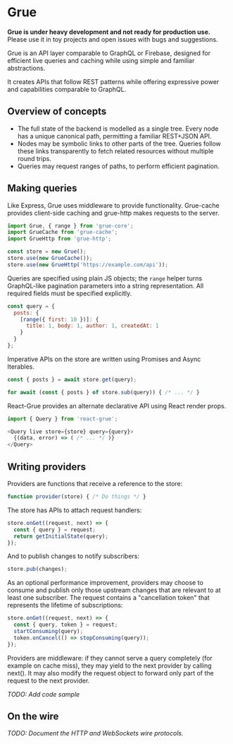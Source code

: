 Grue
====

**Grue is under heavy development and not ready for production use.**
Please use it in toy projects and open issues with bugs and suggestions.

Grue is an API layer comparable to GraphQL or Firebase, designed for efficient live queries and caching while using simple and familiar abstractions.

It creates APIs that follow REST patterns while offering expressive power and capabilities comparable to GraphQL.

## Overview of concepts

- The full state of the backend is modelled as a single tree. Every node has a unique canonical path, permitting a familiar REST+JSON API.
- Nodes may be symbolic links to other parts of the tree. Queries follow these links transparently to fetch related resources without multiple round trips.
- Queries may request ranges of paths, to perform efficient pagination.

## Making queries

Like Express, Grue uses middleware to provide functionality. Grue-cache provides client-side caching and grue-http makes requests to the server.

```js
import Grue, { range } from 'grue-core';
import GrueCache from 'grue-cache';
import GrueHttp from 'grue-http';

const store = new Grue();
store.use(new GrueCache());
store.use(new GrueHttp('https://example.com/api'));
```

Queries are specified using plain JS objects; the `range` helper turns GraphQL-like pagination parameters into a string representation. All required fields must be specified explicitly.

```js
const query = {
  posts: {
    [range({ first: 10 })]: {
      title: 1, body: 1, author: 1, createdAt: 1
    }
  }
};
```

Imperative APIs on the store are written using Promises and Async Iterables.

```js
const { posts } = await store.get(query);

for await (const { posts } of store.sub(query)) { /* ... */ }
```

React-Grue provides an alternate declarative API using React render props.

```js
import { Query } from 'react-grue';

<Query live store={store} query={query}>
  {(data, error) => ( /* ... */ )}
</Query>
```

## Writing providers

Providers are functions that receive a reference to the store:

```js
function provider(store) { /* Do things */ }
```

The store has APIs to attach request handlers:

```js
store.onGet((request, next) => {
  const { query } = request;
  return getInitialState(query);
});
```

And to publish changes to notify subscribers:

```js
store.pub(changes);
```

As an optional performance improvement, providers may choose to consume and publish only those upstream changes that are relevant to at least one subscriber. The request contains a "cancellation token" that represents the lifetime of subscriptions:

```js
store.onGet((request, next) => {
  const { query, token } = request;
  startConsuming(query);
  token.onCancel(() => stopConsuming(query));
});
```

Providers are middleware: if they cannot serve a query completely (for example on cache miss), they may yield to the next provider by calling next(). It may also modify the request object to forward only part of the request to the next provider.

_TODO: Add code sample_


## On the wire

_TODO: Document the HTTP and WebSockets wire protocols._
